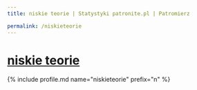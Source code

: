 ```yaml
---
title: niskie teorie | Statystyki patronite.pl | Patromierz

permalink: /niskieteorie
---
```


# [niskie teorie](https://patronite.pl/niskieteorie)

{% include profile.md name="niskieteorie" prefix="n" %}
